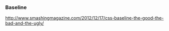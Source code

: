 ### Baseline

http://www.smashingmagazine.com/2012/12/17/css-baseline-the-good-the-bad-and-the-ugly/